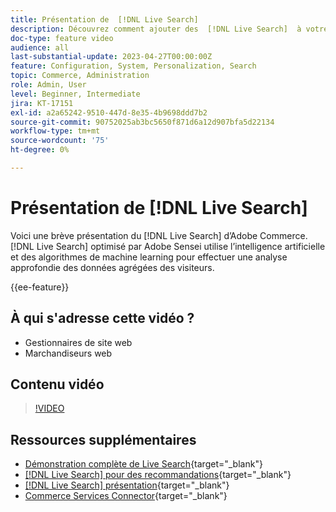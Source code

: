 ```yaml
---
title: Présentation de  [!DNL Live Search]
description: Découvrez comment ajouter des  [!DNL Live Search]  à votre boutique et produire des expériences d’achat attrayantes, pertinentes et personnalisées.
doc-type: feature video
audience: all
last-substantial-update: 2023-04-27T00:00:00Z
feature: Configuration, System, Personalization, Search
topic: Commerce, Administration
role: Admin, User
level: Beginner, Intermediate
jira: KT-17151
exl-id: a2a65242-9510-447d-8e35-4b9698ddd7b2
source-git-commit: 90752025ab3bc5650f871d6a12d907bfa5d22134
workflow-type: tm+mt
source-wordcount: '75'
ht-degree: 0%

---
```


# Présentation de [!DNL Live Search]

Voici une brève présentation du [!DNL Live Search] d’Adobe Commerce. [!DNL Live Search] optimisé par Adobe Sensei utilise l’intelligence artificielle et des algorithmes de machine learning pour effectuer une analyse approfondie des données agrégées des visiteurs.

{{ee-feature}}

## À qui s&#39;adresse cette vidéo ?

- Gestionnaires de site web
- Marchandiseurs web

## Contenu vidéo

>[!VIDEO](https://video.tv.adobe.com/v/3418797?learn=on)


## Ressources supplémentaires

- [Démonstration complète de Live Search](https://experienceleague.adobe.com/docs/commerce-learn/tutorials/getting-started/capabilities/live-search-full-demonstration.html){target="_blank"}
- [[!DNL Live Search] pour des recommandations](https://experienceleague.adobe.com/docs/commerce-learn/tutorials/marketing/live-search-recommendations.html){target="_blank"}
- [[!DNL Live Search] présentation](https://experienceleague.adobe.com/docs/commerce-merchant-services/live-search/overview.html){target="_blank"}
- [Commerce Services Connector](https://experienceleague.adobe.com/docs/commerce-merchant-services/user-guides/integration-services/saas.html){target="_blank"}
